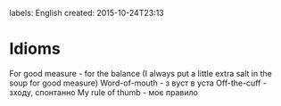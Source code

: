 labels: English
created: 2015-10-24T23:13

# Idioms

For good measure - for the balance (I always put a little extra salt in the soup for good measure)
Word-of-mouth - з вуст в уста
Off-the-cuff - зходу, спонтанно
My rule of thumb - моє правило
